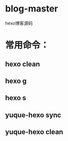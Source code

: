 # blog-master
hexo博客源码

# 常用命令：

  ## hexo clean 
  
  ## hexo g
  ## hexo s

  ## yuque-hexo sync
  ## yuque-hexo clean
  
